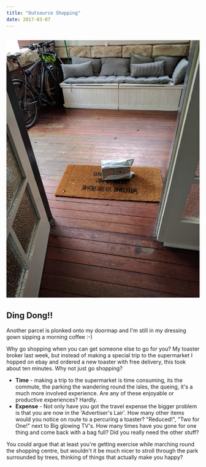 ```yaml
---
title: "Outsource Shopping"
date: 2017-03-07
---
```


## ![](images/IMG7.jpg)

## Ding Dong!!

Another parcel is plonked onto my doormap and I'm still in my dressing gown sipping a morning coffee :-)

<!-- more -->

Why go shopping when you can get someone else to go for you? My toaster broker last week, but instead of making a special trip to the supermarket I hopped on ebay and ordered a new toaster with free delivery, this took about ten minutes. Why not just go shopping?

- **Time** - making a trip to the supermarket is time consuming, its the commute, the parking the wandering round the isles, the queing, it's a much more involved experience. Are any of these enjoyable or productive experiences? Hardly.
- **Expense** - Not only have you got the travel expense the bigger problem is that you are now in the 'Advertiser's Lair'. How many other items would you notice on route to a percuring a toaster? "Reduced!", "Two for One!" next to Big glowing TV's. How many times have you gone for one thing and come back with a bag full? Did you really need the other stuff?

You could argue that at least you're getting exercise while marching round the shopping centre, but wouldn't it be much nicer to stroll through the park surrounded by trees, thinking of things that actually make you happy?
